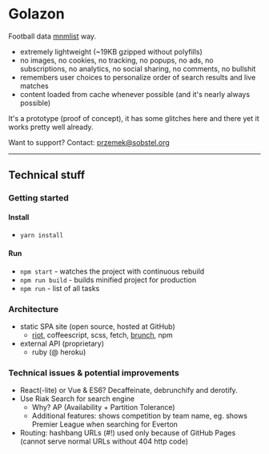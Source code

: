 Golazon
=======

Football data <a href="http://mnmlist.com/w/">mnmlist</a> way.

* extremely lightweight (~19KB gzipped without polyfills)
* no images, no cookies, no tracking, no popups, no ads, no subscriptions, no analytics,
  no social sharing, no comments, no bullshit
* remembers user choices to personalize order of search results and live matches
* content loaded from cache whenever possible (and it's nearly always possible)

It's a prototype (proof of concept), it has some glitches here and there yet it works pretty
well already.

Want to support? Contact: przemek@sobstel.org

------------

## Technical stuff

### Getting started

#### Install

* `yarn install`

#### Run

* `npm start` - watches the project with continuous rebuild
* `npm run build` - builds minified project for production
* `npm run` - list of all tasks

### Architecture

* static SPA site (open source, hosted at GitHub)
  * [riot](http://riotjs.com/), coffeescript, scss, fetch,
    [brunch](http://brunch.io/), npm
* external API (proprietary)
  * ruby (@ heroku)

### Technical issues & potential improvements

* React(-lite) or Vue & ES6? Decaffeinate, debrunchify and derotify.
* Use Riak Search for search engine
  * Why? AP (Availability + Partition Tolerance)
  * Additional features: shows competition by team name, eg. shows Premier League when searching for Everton
* Routing: hashbang URLs (#!) used only because of GitHub Pages (cannot serve normal URLs without 404 http code)
